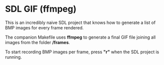# SDL GIF (ffmpeg)

This is an incredibly naive SDL project that knows how to generate a list of BMP images for every frame rendered.

The companion Makefile uses **ffmpeg** to generate a final GIF file joining all images from the folder **/frames**.

To start recording BMP images per frame, press **"r"** when the SDL project is running.
